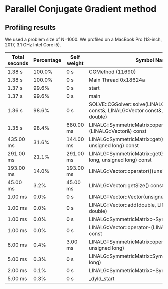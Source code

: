 # Parallel Conjugate Gradient method

## Profiling results
We used a problem size of N=1000. We profiled on a MacBook Pro (13-inch, 2017, 3.1 GHz Intel Core i5).

| Total seconds | Percentage | Self weight | Symbol Name |
|---------------|------------|-------------|-------------|
| 1.38 s | 100.0% | 0 s	| 	CGMethod (11690) |
| 1.38 s | 100.0% | 0 s	| 	 Main Thread  0x18624a |
| 1.37 s |  99.6% | 0 s	| 	  start |
| 1.37 s |  99.6% | 0 s	| 	   main |
| 1.36 s |  98.6% | 0 s	| 	    SOLVE::CGSolver::solve(LINALG::SymmetricMatrix const&, LINALG::Vector const&, LINALG::Vector&, double) |
| 1.35 s |  98.4% | 680.00 ms |	 	     LINALG::SymmetricMatrix::operator*(LINALG::Vector&) const |
| 435.00 ms |  31.6% | 144.00 ms |	 	      LINALG::SymmetricMatrix::get(unsigned long, unsigned long) const |
| 291.00 ms |  21.1% | 291.00 ms |	 	       LINALG::SymmetricMatrix::getGlobalIndex(unsigned long, unsigned long) const |
| 193.00 ms |  14.0% | 193.00 ms |	 	      LINALG::Vector::operator()(unsigned long) |
| 45.00 ms |   3.2% | 45.00 ms |	 	      LINALG::Vector::getSize() const |
| 1.00 ms |   0.0% | 0 s |	 	      LINALG::Vector::Vector(unsigned long) |
| 1.00 ms |   0.0% | 0 s |	 	     LINALG::Vector::add(double, LINALG::Vector const&, double) |
| 1.00 ms |   0.0% | 0 s |	 	     LINALG::SymmetricMatrix::~SymmetricMatrix() |
| 1.00 ms |   0.0% | 0 s |	 	     LINALG::Vector::operator-(LINALG::Vector const&) const |
| 6.00 ms |   0.4% | 3.00 ms |	 	    LINALG::SymmetricMatrix::operator()(unsigned long, unsigned long) |
| 5.00 ms |   0.3% | 0 s |	 	    LINALG::SymmetricMatrix::SymmetricMatrix(unsigned long) |
| 2.00 ms |   0.1% | 0 s |	 	    LINALG::SymmetricMatrix::~SymmetricMatrix() |
| 5.00 ms |   0.3% | 0 s |	 	  _dyld_start |
